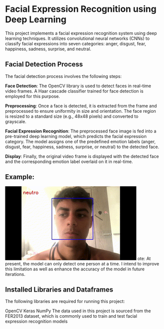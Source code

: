 # Facial Expression Recognition using Deep Learning
This project implements a facial expression recognition system using deep learning techniques. It utilizes convolutional neural networks (CNNs) to classify facial expressions into seven categories: anger, disgust, fear, happiness, sadness, surprise, and neutral.

## Facial Detection Process
The facial detection process involves the following steps:

**Face Detection**: The OpenCV library is used to detect faces in real-time video frames. A Haar cascade classifier trained for face detection is employed for this purpose.

**Preprocessing**: Once a face is detected, it is extracted from the frame and preprocessed to ensure uniformity in size and orientation. The face region is resized to a standard size (e.g., 48x48 pixels) and converted to grayscale.

**Facial Expression Recognition**: The preprocessed face image is fed into a pre-trained deep learning model, which predicts the facial expression category. The model assigns one of the predefined emotion labels (anger, disgust, fear, happiness, sadness, surprise, or neutral) to the detected face.

**Display**: Finally, the original video frame is displayed with the detected face and the corresponding emotion label overlaid on it in real-time.

## Example:
<img src="giftest.gif" alt="giftest">
ote: At present, the model can only detect one person at a time. I intend to improve this limitation as well as enhance the accuracy of the model in future iterations.

## Installed Libraries and Dataframes
The following libraries are required for running this project:

OpenCV
Keras
NumPy
The data used in this project is sourced from the FER2013 dataset, which is commonly used to train and test facial expression recognition models


